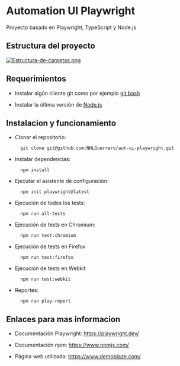# Automation UI Playwright

Proyecto basado en Playwright, TypeScript y Node.js

## Estructura del proyecto

[![Estructura-de-carpetas.png](https://i.postimg.cc/NfFnCrwH/Estructura-de-carpetas.png)](https://postimg.cc/N5hb5FFs)


## Requerimientos

- Instalar algún cliente git como por ejemplo [git bash](https://git-scm.com/downloads) 

- Instalar la última versión de [Node.js](https://nodejs.org/es/download/)

## Instalacion y funcionamiento

- Clonar el repositorio:

        git clone git@github.com:NHLGuerrero/aut-ui-playwright.git

- Instalar dependencias:

        npm install

- Ejecutar el asistente de configuración:

        npm init playwright@latest

- Ejecución de todos los tests:

        npm run all-tests

- Ejecución de tests en Chromium:

        npm run test:chromium

- Ejecución de tests en Firefox

        npm run test:firefox

- Ejecución de tests en Webkit

        npm run test:webkit

- Reportes:

        npm run play-report

## Enlaces para mas informacion

- Documentación Playwright: https://playwright.dev/

- Documentación npm: https://www.npmjs.com/

- Página web utilizada: https://www.demoblaze.com/